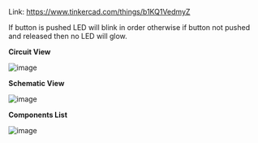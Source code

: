 Link: https://www.tinkercad.com/things/b1KQ1VedmyZ

If button is pushed LED will blink in order otherwise if button not pushed and released then no LED will glow. 

**Circuit View**

![image](https://github.com/himansh19/Arduino-TinkedCad-Projects/assets/89848299/d58e884a-6026-4f38-a15e-ea851a58b3a2)

**Schematic View**


![image](https://github.com/himansh19/Arduino-TinkedCad-Projects/assets/89848299/fc312af3-5ff5-4be4-81e9-c1cf42302be2)

**Components List**

![image](https://github.com/himansh19/Arduino-TinkedCad-Projects/assets/89848299/3b4ca6f6-20e5-48a0-ad93-e52b4f01c8e0)
